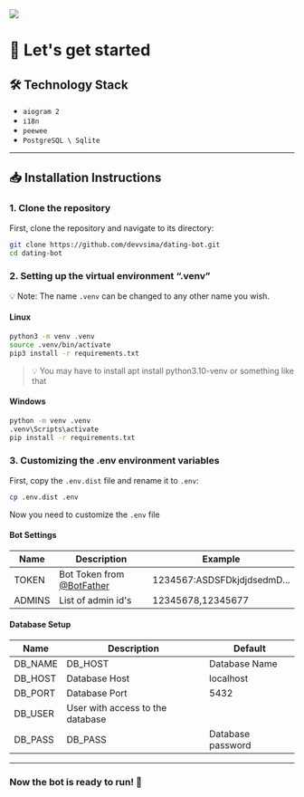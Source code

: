 <picture>
  <img src="https://pbs.twimg.com/media/GYKn8I_WAAAvErl?format=jpg&name=large">
</picture>

# 🚀 Let's get started

## 🛠️ Technology Stack
- `aiogram 2`
- `i18n`
- `peewee`
- `PostgreSQL \ Sqlite`

---

## 📥 Installation Instructions

### 1. Clone the repository

First, clone the repository and navigate to its directory:

```bash
git clone https://github.com/devvsima/dating-bot.git
cd dating-bot
```



### 2. Setting up the virtual environment “.venv”

💡  Note: The name `.venv` can be changed to any other name you wish.

#### Linux


```bash
python3 -m venv .venv
source .venv/bin/activate
pip3 install -r requirements.txt
```
> 💡 You may have to install apt install python3.10-venv or something like that


#### Windows


```bash
python -m venv .venv
.venv\Scripts\activate
pip install -r requirements.txt
```


### 3. Customizing the .env environment variables

First, copy the `.env.dist` file and rename it to `.env`:

```bash
cp .env.dist .env
```

Now you need to customize the `.env` file



#### Bot Settings

| Name | Description | Example |
| -------- | -------------------------------------------------- | --------------------------- |
| TOKEN | Bot Token from [@BotFather](https://t.me/BotFather) | 1234567:ASDSFDkjdjdsedmD... |
| ADMINS | List of admin id's | 12345678,12345677 |



#### Database Setup

| Name | Description | Default |
| -------- | -------------------------------------- | ------------ |
| DB_NAME | DB_HOST | Database Name |
| DB_HOST | Database Host | localhost |
| DB_PORT | Database Port | 5432 |
| DB_USER | User with access to the database |
| DB_PASS | DB_PASS | Database password |

---

### Now the bot is ready to run! 🎉
